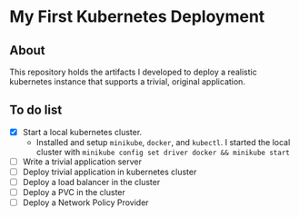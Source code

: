 # My First Kubernetes Deployment

## About

This repository holds the artifacts I developed to deploy a realistic kubernetes instance that supports a trivial, original application.

## To do list

- [x] Start a local kubernetes cluster.
  - Installed and setup `minikube`, `docker`, and `kubectl`. I started the local cluster with `minikube config set driver docker && minikube start`
- [ ] Write a trivial application server
- [ ] Deploy trivial application in kubernetes cluster
- [ ] Deploy a load balancer in the cluster
- [ ] Deploy a PVC in the cluster
- [ ] Deploy a Network Policy Provider
